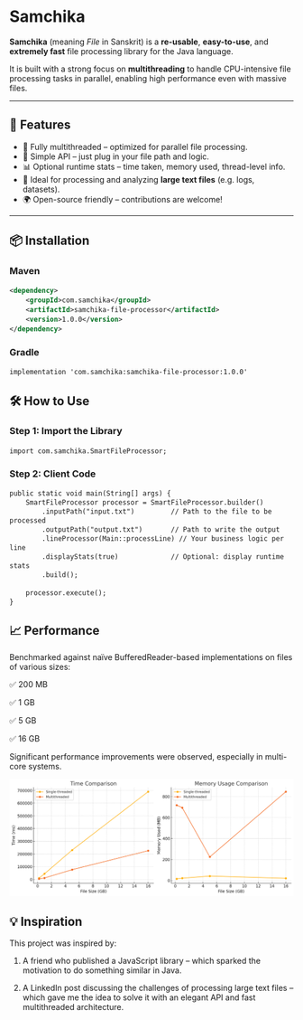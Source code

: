 # Samchika

**Samchika** (meaning _File_ in Sanskrit) is a **re-usable**, **easy-to-use**, and **extremely fast** file processing library for the Java language.

It is built with a strong focus on **multithreading** to handle CPU-intensive file processing tasks in parallel, enabling high performance even with massive files.

---

## 🚀 Features

- 🔁 Fully multithreaded – optimized for parallel file processing.
- 🧩 Simple API – just plug in your file path and logic.
- 📊 Optional runtime stats – time taken, memory used, thread-level info.
- 🧪 Ideal for processing and analyzing **large text files** (e.g. logs, datasets).
- 🌍 Open-source friendly – contributions are welcome!

---

## 📦 Installation

### Maven

```xml
<dependency>
    <groupId>com.samchika</groupId>
    <artifactId>samchika-file-processor</artifactId>
    <version>1.0.0</version>
</dependency>
```

### Gradle
```
implementation 'com.samchika:samchika-file-processor:1.0.0'
```

## 🛠️ How to Use

### Step 1: Import the Library 

```
import com.samchika.SmartFileProcessor;
```

### Step 2: Client Code 

```
public static void main(String[] args) {
    SmartFileProcessor processor = SmartFileProcessor.builder()
        .inputPath("input.txt")         // Path to the file to be processed
        .outputPath("output.txt")       // Path to write the output
        .lineProcessor(Main::processLine) // Your business logic per line
        .displayStats(true)             // Optional: display runtime stats
        .build();

    processor.execute();
}
```

## 📈 Performance
Benchmarked against naïve BufferedReader-based implementations on files of various sizes:

✅ 200 MB

✅ 1 GB

✅ 5 GB

✅ 16 GB

Significant performance improvements were observed, especially in multi-core systems.


![Perf visualization](images/time_memory.jpg)

## 💡 Inspiration

This project was inspired by:

1) A friend who published a JavaScript library – which sparked the motivation to do something similar in Java.

2) A LinkedIn post discussing the challenges of processing large text files – which gave me the idea to solve it with an elegant API and fast multithreaded architecture.


